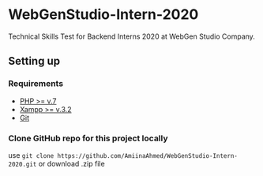 # WebGenStudio-Intern-2020
Technical Skills Test for Backend Interns 2020 at WebGen Studio  Company.

## Setting up


### Requirements
- [PHP >= v.7](http://php.net/)
- [Xampp >= v.3.2](https://www.apachefriends.org/)
- [Git](https://git-scm.com/)

### Clone GitHub repo for this project locally

use `git clone https://github.com/AmiinaAhmed/WebGenStudio-Intern-2020.git` or download .zip file

